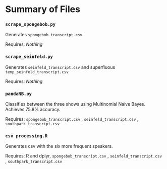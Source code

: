 # Summary of Files

### `scrape_spongebob.py`
Generates `spongebob_transcript.csv`

Requires: *Nothing*


### `scrape_seinfeld.py`
Generates `seinfeld_transcript.csv` and superfluous `temp_seinfeld_transcript.csv`

Requires: *Nothing*

### `pandaNB.py`
Classifies between the three shows using Multinomial Naive Bayes. Achieves 75.8% accuracy.

Requires: `spongebob_transcript.csv` , `seinfeld_transcript.csv` , `southpark_transcript.csv`

### `csv processing.R`
Generates csv with the six more frequent speakers.  

Requires: R and dplyr, `spongebob_transcript.csv` , `seinfeld_transcript.csv` , `southpark_transcript.csv`
